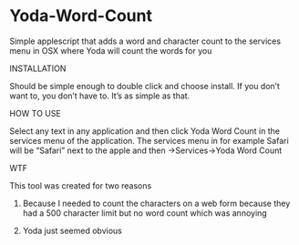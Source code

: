 # Yoda-Word-Count
Simple applescript that adds a word and character count to the services menu in OSX where Yoda will count the words for you

INSTALLATION

Should be simple enough to double click and choose install. If you don’t want to, you don’t have to. It’s as simple as that.

HOW TO USE

Select any text in any application and then click Yoda Word Count in the services menu of the application.
The services menu in for example Safari will be “Safari” next to the apple and then ->Services->Yoda Word Count


WTF

This tool was created for two reasons

1. Because I needed to count the characters on a web form because they had a 500 character limit but no word count which was annoying

2. Yoda just seemed obvious
